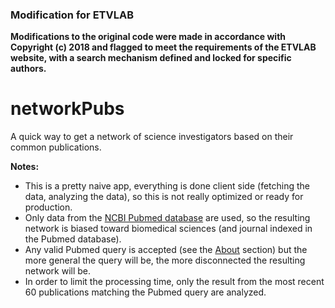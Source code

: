 ### Modification for ETVLAB 
**Modifications to the original code were made in accordance with Copyright (c) 2018 and flagged to meet the requirements of the ETVLAB website, with a search mechanism defined and locked for specific authors.**

# networkPubs
A quick way to get a network of science investigators based on their common publications.

**Notes:** 

- This is a pretty naive app, everything is done client side (fetching the data, analyzing the data), so this is not really optimized or ready for production.
- Only data from the [NCBI Pubmed database](https://www.ncbi.nlm.nih.gov/pubmed/) are used, so the resulting network is biased toward biomedical sciences (and journal indexed in the Pubmed database).
- Any valid Pubmed query is accepted (see the [About](https://gcalmettes.github.io/networkPubs/about.html) section) but the more general the query will be, the more disconnected the resulting network will be.
-  In order to limit the processing time, only the result from the most recent 60 publications matching the Pubmed query are analyzed.

